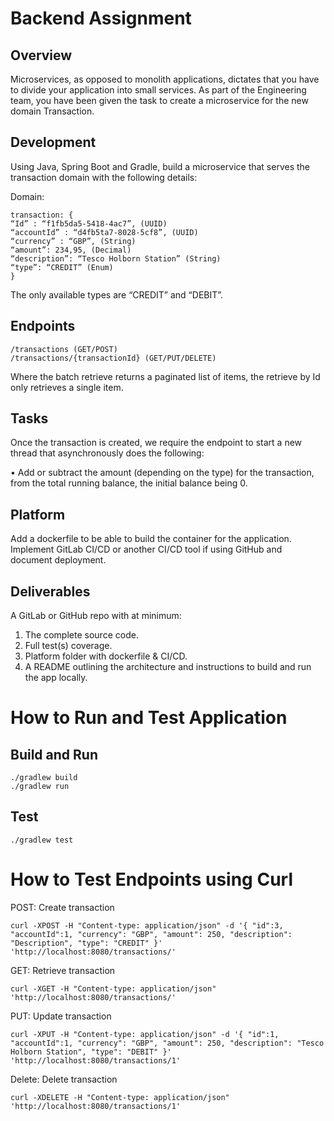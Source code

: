 
# Backend Assignment 

## Overview

Microservices, as opposed to monolith applications, dictates that you have to divide your application into small services. As part of the Engineering team, you have been given the task to create a microservice for the new domain Transaction.  

## Development  

Using Java, Spring Boot and Gradle, build a microservice that serves the transaction domain with the following details:  

Domain:  
```
transaction: {
“Id” : “f1fb5da5-5418-4ac7”, (UUID)
“accountId” : “d4fb5ta7-8028-5cf8”, (UUID)
“currency” : “GBP”, (String)
“amount”: 234,95, (Decimal)
“description”: “Tesco Holborn Station” (String)
“type”: “CREDIT” (Enum)
}
```

The only available types are “CREDIT” and “DEBIT”.  

## Endpoints  

```
/transactions (GET/POST)
/transactions/{transactionId} (GET/PUT/DELETE)
```

Where the batch retrieve returns a paginated list of items, the retrieve by Id only retrieves a single item.

## Tasks  

Once the transaction is created, we require the endpoint to start a new thread that asynchronously does the following:  

•	Add or subtract the amount (depending on the type) for the transaction, from the total running balance, the initial balance being 0.

## Platform  

Add a dockerfile to be able to build the container for the application. Implement GitLab CI/CD or another CI/CD tool if using GitHub and document deployment.  

## Deliverables  

A GitLab or GitHub repo with at minimum:
1.	The complete source code.
2.	Full test(s) coverage.
3.	Platform folder with dockerfile & CI/CD.
4.	A README outlining the architecture and instructions to build and run the app locally.

# How to Run and Test Application

## Build and Run

`./gradlew build`  
`./gradlew run`

## Test 

`./gradlew test`  

# How to Test Endpoints using Curl

POST: Create transaction  

`curl -XPOST -H "Content-type: application/json" -d '{
    "id":3,
    "accountId":1,
    "currency": "GBP",
    "amount": 250,
    "description": "Description",
    "type": "CREDIT"
}' 'http://localhost:8080/transactions/'`


GET: Retrieve transaction  

`curl -XGET -H "Content-type: application/json" 'http://localhost:8080/transactions/'`

PUT: Update transaction  

`curl -XPUT -H "Content-type: application/json" -d '{
    "id":1,
    "accountId":1,
    "currency": "GBP",
    "amount": 250,
    "description": "Tesco Holborn Station",
    "type": "DEBIT"
}' 'http://localhost:8080/transactions/1'`

Delete: Delete transaction  

`curl -XDELETE -H "Content-type: application/json" 'http://localhost:8080/transactions/1'`



